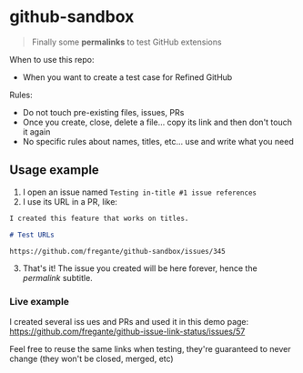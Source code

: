 # github-sandbox

> Finally some **permalinks** to test GitHub extensions

When to use this repo:

- When you want to create a test case for Refined GitHub

Rules:

- Do not touch pre-existing files, issues, PRs
- Once you create, close, delete a file… copy its link and then don't touch it again
- No specific rules about names, titles, etc… use and write what you need

## Usage example

1. I open an issue named `Testing in-title #1 issue references`
3. I use its URL in a PR, like:
  ```md
  I created this feature that works on titles. 
  
  # Test URLs
  
  https://github.com/fregante/github-sandbox/issues/345
  ```
3. That's it! The issue you created will be here forever, hence the _permalink_ subtitle.

### Live example


I created several iss
ues and PRs and used it in this demo page: https://github.com/fregante/github-issue-link-status/issues/57

Feel free to reuse the same links when testing, they're guaranteed to never change (they won't be closed, merged, etc)
